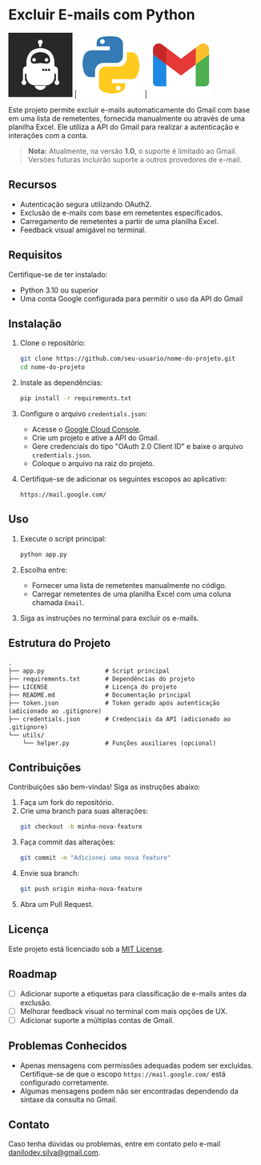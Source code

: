# Excluir E-mails com Python

![Robô Excluir e-mails](https://raw.githubusercontent.com/daniloagostinho/excluir-emails-gmail-python/refs/heads/main/images/robot.png) | ![Python](https://raw.githubusercontent.com/daniloagostinho/excluir-emails-gmail-python/refs/heads/main/images/python.png) | ![Gmail](https://raw.githubusercontent.com/daniloagostinho/excluir-emails-gmail-python/refs/heads/main/images/gmail.png)

Este projeto permite excluir e-mails automaticamente do Gmail com base em uma lista de remetentes, fornecida manualmente ou através de uma planilha Excel. Ele utiliza a API do Gmail para realizar a autenticação e interações com a conta.

> **Nota:** Atualmente, na versão **1.0**, o suporte é limitado ao Gmail. Versões futuras incluirão suporte a outros provedores de e-mail.

## Recursos
- Autenticação segura utilizando OAuth2.
- Exclusão de e-mails com base em remetentes especificados.
- Carregamento de remetentes a partir de uma planilha Excel.
- Feedback visual amigável no terminal.

## Requisitos
Certifique-se de ter instalado:
- Python 3.10 ou superior
- Uma conta Google configurada para permitir o uso da API do Gmail

## Instalação

1. Clone o repositório:
   ```bash
   git clone https://github.com/seu-usuario/nome-do-projeto.git
   cd nome-do-projeto
   ```

2. Instale as dependências:
   ```bash
   pip install -r requirements.txt
   ```

3. Configure o arquivo `credentials.json`:
   - Acesse o [Google Cloud Console](https://console.cloud.google.com/).
   - Crie um projeto e ative a API do Gmail.
   - Gere credenciais do tipo "OAuth 2.0 Client ID" e baixe o arquivo `credentials.json`.
   - Coloque o arquivo na raiz do projeto.

4. Certifique-se de adicionar os seguintes escopos ao aplicativo:
   ```plaintext
   https://mail.google.com/
   ```

## Uso

1. Execute o script principal:
   ```bash
   python app.py
   ```

2. Escolha entre:
   - Fornecer uma lista de remetentes manualmente no código.
   - Carregar remetentes de uma planilha Excel com uma coluna chamada `Email`.

3. Siga as instruções no terminal para excluir os e-mails.

## Estrutura do Projeto

```
.
├── app.py                 # Script principal
├── requirements.txt       # Dependências do projeto
├── LICENSE                # Licença do projeto
├── README.md              # Documentação principal
├── token.json             # Token gerado após autenticação (adicionado ao .gitignore)
├── credentials.json       # Credenciais da API (adicionado ao .gitignore)
└── utils/
    └── helper.py          # Funções auxiliares (opcional)
```

## Contribuições

Contribuições são bem-vindas! Siga as instruções abaixo:

1. Faça um fork do repositório.
2. Crie uma branch para suas alterações:
   ```bash
   git checkout -b minha-nova-feature
   ```
3. Faça commit das alterações:
   ```bash
   git commit -m "Adicionei uma nova feature"
   ```
4. Envie sua branch:
   ```bash
   git push origin minha-nova-feature
   ```
5. Abra um Pull Request.

## Licença

Este projeto está licenciado sob a [MIT License](LICENSE).

## Roadmap
- [ ] Adicionar suporte a etiquetas para classificação de e-mails antes da exclusão.
- [ ] Melhorar feedback visual no terminal com mais opções de UX.
- [ ] Adicionar suporte a múltiplas contas de Gmail.

## Problemas Conhecidos
- Apenas mensagens com permissões adequadas podem ser excluídas. Certifique-se de que o escopo `https://mail.google.com/` está configurado corretamente.
- Algumas mensagens podem não ser encontradas dependendo da sintaxe da consulta no Gmail.

## Contato
Caso tenha dúvidas ou problemas, entre em contato pelo e-mail [danilodev.silva@gmail.com](mailto:danilodev.silva@gmail.com).

